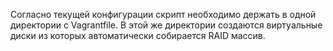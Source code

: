 Согласно текущей конфигурации скрипт необходимо держать в одной директории с Vagrantfile. В этой же директории создаются виртуальные диски из которых автоматически собирается RAID массив.
